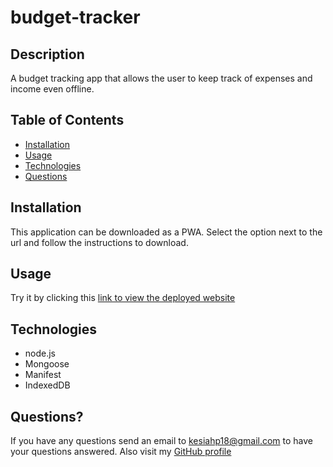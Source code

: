 # budget-tracker
## Description
A budget tracking app that allows the user to keep track of expenses and income even offline.
## Table of Contents
* [Installation](https://github.com/kesiahp18/budget-tracker#installation)
* [Usage](https://github.com/kesiahp18/budget-tracker#usage)
* [Technologies](https://github.com/kesiahp18/budget-tracker#technologies)
* [Questions](https://github.com/kesiahp18/budget-tracker#questions)
    
## Installation 
This application can be downloaded as a PWA. Select the option next to the url and follow the instructions to download.

## Usage
Try it by clicking this [link to view the deployed website]()

## Technologies
* node.js
* Mongoose
* Manifest
* IndexedDB

## Questions?
If you have any questions send an email to kesiahp18@gmail.com to have your questions answered.
Also visit my [GitHub profile](https://github.com/kesiahp18)
